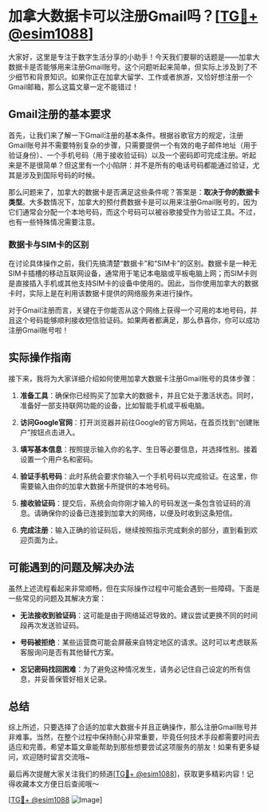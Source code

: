 # 加拿大数据卡可以注册Gmail吗？[[TG💪+ @esim1088](https://t.me/s/esim1088)]

大家好，这里是专注于数字生活分享的小助手！今天我们要聊的话题是——加拿大数据卡是否能够用来注册Gmail账号。这个问题听起来简单，但实际上涉及到了不少细节和背景知识。如果你正在加拿大留学、工作或者旅游，又恰好想注册一个Gmail邮箱，那么这篇文章一定不能错过！

## Gmail注册的基本要求

首先，让我们来了解一下Gmail注册的基本条件。根据谷歌官方的规定，注册Gmail账号并不需要特别复杂的步骤，只需要提供一个有效的电子邮件地址（用于验证身份）、一个手机号码（用于接收验证码）以及一个密码即可完成注册。听起来是不是很简单？但这里有一个小陷阱：并不是所有的电话号码都能通过验证，尤其是涉及到国际号码的时候。

那么问题来了，加拿大的数据卡是否满足这些条件呢？答案是：**取决于你的数据卡类型**。大多数情况下，加拿大的预付费数据卡是可以用来注册Gmail账号的，因为它们通常会分配一个本地号码，而这个号码可以被谷歌接受作为验证工具。不过，也有一些特殊情况需要注意。

### 数据卡与SIM卡的区别

在讨论具体操作之前，我们先搞清楚“数据卡”和“SIM卡”的区别。数据卡是一种无SIM卡插槽的移动互联网设备，通常用于笔记本电脑或平板电脑上网；而SIM卡则是直接插入手机或其他支持SIM卡的设备中使用的。因此，当你使用加拿大的数据卡时，实际上是在利用该数据卡提供的网络服务来进行操作。

对于Gmail注册而言，关键在于你能否从这个网络上获得一个可用的本地号码，并且这个号码能够顺利接收短信验证码。如果两者都满足，那么恭喜你，你可以成功注册Gmail账号啦！

## 实际操作指南

接下来，我将为大家详细介绍如何使用加拿大数据卡注册Gmail账号的具体步骤：

1. **准备工具**：确保你已经购买了加拿大的数据卡，并且它处于激活状态。同时，准备好一部支持联网功能的设备，比如智能手机或平板电脑。

2. **访问Google官网**：打开浏览器并前往Google的官方网站，在首页找到“创建账户”按钮点击进入。

3. **填写基本信息**：按照提示输入你的名字、生日等必要信息，并选择性别。接着设置一个用户名和密码。

4. **验证手机号码**：此时系统会要求你输入一个手机号码以完成验证。在这里，你需要输入由你的加拿大数据卡所提供的本地号码。

5. **接收验证码**：提交后，系统会向你刚才输入的号码发送一条包含验证码的消息。请确保你的设备已连接到加拿大的网络，以便及时收到这条短信。

6. **完成注册**：输入正确的验证码后，继续按照指示完成剩余的部分，直到看到欢迎页面为止。

## 可能遇到的问题及解决办法

虽然上述流程看起来非常顺畅，但在实际操作过程中可能会遇到一些障碍。下面是一些常见的问题及其解决方案：

- **无法接收到验证码**：这可能是由于网络延迟导致的。建议尝试更换不同的时间段再次发送验证码。
  
- **号码被拒绝**：某些运营商可能会屏蔽来自特定地区的请求。这时可以考虑联系客服询问是否有其他替代方案。

- **忘记密码找回困难**：为了避免这种情况发生，请务必记住自己设定的所有信息，并妥善保管好相关记录。

## 总结

综上所述，只要选择了合适的加拿大数据卡并且正确操作，那么注册Gmail账号并非难事。当然，在整个过程中保持耐心非常重要，毕竟任何技术手段都需要时间去适应和完善。希望本篇文章能帮助到那些想要尝试这项服务的朋友！如果有更多疑问，欢迎随时留言交流哦~

最后再次提醒大家关注我们的频道[[TG💪+ @esim1088](https://t.me/s/esim1088)]，获取更多精彩内容！记得收藏本文方便日后查阅哦～

[[TG💪+ @esim1088](https://t.me/s/esim1088) ![Image](https://i.postimg.cc/4NQfJmqS/Snipaste-2025-05-13-00-14-12.png)]